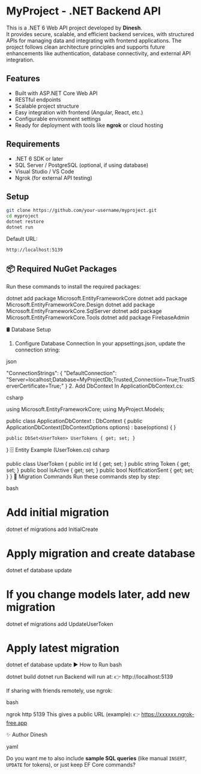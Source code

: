 # MyProject - .NET Backend API

This is a .NET 6 Web API project developed by **Dinesh**.  
It provides secure, scalable, and efficient backend services, with structured APIs for managing data and integrating with frontend applications. The project follows clean architecture principles and supports future enhancements like authentication, database connectivity, and external API integration.

## Features
- Built with ASP.NET Core Web API  
- RESTful endpoints  
- Scalable project structure  
- Easy integration with frontend (Angular, React, etc.)  
- Configurable environment settings  
- Ready for deployment with tools like **ngrok** or cloud hosting  

## Requirements
- .NET 6 SDK or later  
- SQL Server / PostgreSQL (optional, if using database)  
- Visual Studio / VS Code  
- Ngrok (for external API testing)  

## Setup
```bash
git clone https://github.com/your-username/myproject.git
cd myproject
dotnet restore
dotnet run
```

Default URL:  
```
http://localhost:5139
```
## 📦 Required NuGet Packages
Run these commands to install the required packages:

dotnet add package Microsoft.EntityFrameworkCore
dotnet add package Microsoft.EntityFrameworkCore.Design
dotnet add package Microsoft.EntityFrameworkCore.SqlServer
dotnet add package Microsoft.EntityFrameworkCore.Tools
dotnet add package FirebaseAdmin

🛢 Database Setup
1. Configure Database Connection
In your appsettings.json, update the connection string:

json

"ConnectionStrings": {
  "DefaultConnection": "Server=localhost;Database=MyProjectDb;Trusted_Connection=True;TrustServerCertificate=True;"
}
2. Add DbContext
In ApplicationDbContext.cs:

csharp

using Microsoft.EntityFrameworkCore;
using MyProject.Models;

public class ApplicationDbContext : DbContext
{
    public ApplicationDbContext(DbContextOptions<ApplicationDbContext> options) : base(options) { }

    public DbSet<UserToken> UserTokens { get; set; }
}
🗄 Entity Example (UserToken.cs)
csharp

public class UserToken
{
    public int Id { get; set; }
    public string Token { get; set; }
    public bool IsActive { get; set; }
    public bool NotificationSent { get; set; }
}
🔧 Migration Commands
Run these commands step by step:

bash

# Add initial migration
dotnet ef migrations add InitialCreate

# Apply migration and create database
dotnet ef database update

# If you change models later, add new migration
dotnet ef migrations add UpdateUserToken

# Apply latest migration
dotnet ef database update
▶ How to Run
bash

dotnet build
dotnet run
Backend will run at:
👉 http://localhost:5139

If sharing with friends remotely, use ngrok:

bash

ngrok http 5139
This gives a public URL (example):
👉 https://xxxxxx.ngrok-free.app

✨ Author
Dinesh

yaml

Do you want me to also include **sample SQL queries** (like manual `INSERT`, `UPDATE` for tokens), or just keep EF Core commands?
